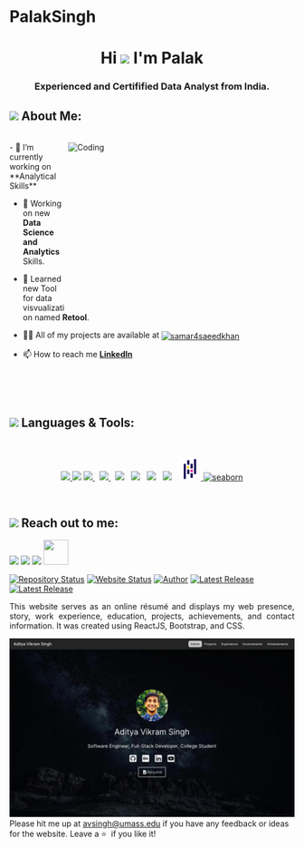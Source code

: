 # PalakSingh
<!-- MASTER PIC -->


<!-- INTRODUCTION -->
 
<h1 align="center">Hi <img src="https://raw.githubusercontent.com/MartinHeinz/MartinHeinz/master/wave.gif" width="80"> I'm Palak </h1>
<h3 align="center">Experienced and Certifified Data Analyst from India.</h3>
<!-- INSERTING GIF ON RIGHT HAND SIDE AFTER ABOUT  -->
<h2 dir="auto"><img src="https://camo.githubusercontent.com/63371d36886ee658f5a97401f393e1ab1684b2fd3de674b8f5efc7d410b2a3d0/68747470733a2f2f6d656469612e67697068792e636f6d2f6d656469612f57556c706c634d704f43456d5447427442572f67697068792e676966" width="40" data-animated-image="" ></a> <strong>About Me:</strong></h2>
<br>
<!-- ABOUT ME -->
<img align="right" alt="Coding" width="400" height="300" src="https://static.wixstatic.com/media/2be1ce_864567900845418ebfd61e297637464d~mv2.gif">
 - 🔭 I’m currently working on **Analytical Skills**

- 🌱 Working on new  **Data Science and Analytics** Skills.
- 🌱 Learned new Tool for data visvualization named **Retool**.

- 👨‍💻 All of my projects are available at <a href="https://github.com/Palaksingh10?tab=repositories"><img align="center" src="https://raw.githubusercontent.com/rahuldkjain/github-profile-readme-generator/master/src/images/icons/Social/github.svg" alt="samar4saeedkhan" height="30" width="40" style="max-width: 100%;"></a>

- 📫 How to reach me **[LinkedIn](https://www.linkedin.com/in/palak-singh10/)**
<br>
<!--Code For Language and Tool-->
<br>
<br>
<h2 dir="auto"><img src="https://camo.githubusercontent.com/b429fd0344f4072885b19923f824d4616893261e9d7cc2afb62f85224caca070/68747470733a2f2f6d656469612e67697068792e636f6d2f6d656469612f6a32704f476547594b65327843434b7766692f67697068792e676966" width="40" data-animated-image="" </a> <strong>Languages &amp; Tools:</strong></h2>
<br>
<!--Code For Inserting Icon Of Languages and Tools-->
<p align="center">  
    <a href="https://www.python.org" target="_blank"> <img src="https://img.icons8.com/color/48/000000/python.png"/> </a> 
    <a href="https://www.tableau.com/" target="_blank"> <img src="https://img.icons8.com/color/48/000000/tableau-software.png"/></a> 
    <a style="padding-right:8px;" href="https://www.mysql.com/" target="_blank"> <img src="https://img.icons8.com/fluent/50/000000/mysql-logo.png"/> </a>
    <a style="padding-right:8px;" href="https://www.microsoft.com/en-in/microsoft-365/excel" target="_blank"><img src="https://img.icons8.com/fluency/48/000000/microsoft-excel-2019.png"/> </a>
    <a style="padding-right:8px;" href="https://www.microsoft.com/en-us/microsoft-365/powerpoint" target="_blank"> <img src="https://img.icons8.com/color/48/000000/microsoft-powerpoint-2019--v1.png"/></a>
    <a style="padding-right:8px;" href="https://www.microsoft.com/en-us/microsoft-365/word" target="_blank"> <img src="https://img.icons8.com/ios-filled/50/000000/ms-word.png"/></a>
    <a style="padding-right:8px;" href="https://www.google.com/sheets/about/" target="_blank"> <img src="https://img.icons8.com/color/48/000000/google-sheets.png"/></a>
    <a style="padding-right:8px;" href="https://www.microsoft.com/en-in/sql-server/sql-server-downloads" target="_blank"> <img src="https://img.icons8.com/color/48/000000/microsoft-sql-server.png"/></a>
    <a href="https://pandas.pydata.org/" target="_blank" rel="noreferrer"> <img src="https://raw.githubusercontent.com/devicons/devicon/2ae2a900d2f041da66e950e4d48052658d850630/icons/pandas/pandas-original.svg" alt="pandas" width="40" height="40"/> </a> 
    <a href="https://seaborn.pydata.org/" target="_blank" rel="noreferrer"> <img src="https://seaborn.pydata.org/_images/logo-mark-lightbg.svg" alt="seaborn" width="40" height="40"/> </a>
</p>
<br>


 

<!--CONNECT WITH ME CODE  -->
<h2 dir="auto"><img src="https://camo.githubusercontent.com/ec0df7b334d15078e980be8f26f35f1bd6f004eaa4a121db42fed361360c1817/68747470733a2f2f6d656469612e67697068792e636f6d2f6d656469612f4c6e516a7057614f4e386e68723231764e572f67697068792e676966" width="40" data-animated-image="" </a> <strong>Reach out to me:</strong> </h2>
<!-- CONNECT WITH ME ICONS CODE -->
<p align="left">
<a href = "https://www.linkedin.com/in/palak-singh10/" target="_blank"><img src="https://img.icons8.com/fluent/48/000000/linkedin.png" /></a>
<a href = "https://github.com/Palaksingh10" target="_blank"><img src="https://img.icons8.com/windows/48/000000/github.png" /></a>
<a href="mailto:Palakthakur183@gmail.com" target="_blank"><img src="https://img.icons8.com/color/48/000000/gmail-new.png" /></a>
<a href="https://www.hackerrank.com/palakthakur183" target="_blank"><img src="https://upload.wikimedia.org/wikipedia/commons/4/40/HackerRank_Icon-1000px.png" width="44" height="44" /></a>

</p>

[![Repository Status](https://img.shields.io/badge/Repository%20Status-Maintained-dark%20green.svg)](https://github.com/AVS1508/AVS1508.github.io/)
[![Website Status](https://img.shields.io/badge/Website%20Status-Online-green)](https://www.adityavsingh.com)
[![Author](https://img.shields.io/badge/Author-Aditya%20Vikram%20Singh-blue.svg)](https://www.linkedin.com/in/AVS1508/)
[![Latest Release](https://img.shields.io/badge/Latest%20Release-22%20September%202021-yellow.svg)](https://github.com/AVS1508/AVS1508.github.io/commit/master)
[![Latest Release](https://img.shields.io/badge/Latest%20Release-24%20March%202022-yellow.svg)](https://github.com/AVS1508/AVS1508.github.io/commit/master)

 <p align="justify">This website serves as an online résumé and displays my web presence, story, work experience, education, projects, achievements, and contact information. It was created using ReactJS, Bootstrap, and CSS.</p>

![Personal Résume Website](https://raw.githubusercontent.com/AVS1508/AVS1508.github.io/main/website-display.webp)
Please hit me up at avsingh@umass.edu if you have any feedback or ideas for the website. Leave a :star: &nbsp;if you like it!
